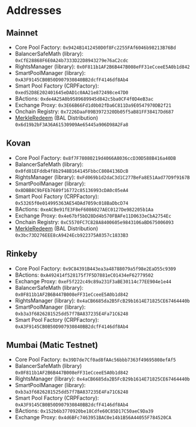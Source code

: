 # Addresses

## Mainnet

* Core Pool Factory: `0x9424B1412450D0f8Fc2255FAf6046b98213B76Bd`
* BalancerSafeMath \(library\): `0xCfE28868F6E0A24b7333D22D8943279e76aC2cdc`
* RightsManager \(library\): `0x0F811b1AF2B6B447B008eFF31eCceeE5A0b1d842`
* SmartPoolManager \(library\): `0xA3F9145CB0B50D907930840BB2dcfF4146df8Ab4`
* Smart Pool Factory \(CRPFactory\): `0xed52D8E202401645eDAD1c0AA21e872498ce47D0`
* BActions: `0xde4A25A0b9589689945d842c5ba0CF4f0D4eB3ac`
* Exchange Proxy: `0x3E66B66Fd1d0b02fDa6C811Da9E0547970DB2f21`
* Onchain Registry: `0x7226DaaF09B3972320Db05f5aB81FF38417Dd687`
* [MerkleRedeem](https://github.com/balancer-labs/erc20-redeemable) \(BAL Distribution\) `0x6d19b2bF3A36A61530909Ae65445a906D98A2Fa8`

## Kovan

* Core Pool Factory: `0x8f7F78080219d4066A8036ccD30D588B416a40DB`
* BalancerSafeMath \(library\): `0x0fd81EFddb4f8b2948B164145FbbcC8084136DcB`
* RightsManager \(library\): `0xFd069b1d2daC3d1C277BeFa8E51Aad77D9f9167B`
* SmartPoolManager \(library\): `0x8DBB8C9bFEb7689f16772c85136993cDA0c05eA4`
* Smart Pool Factory \(CRPFactory\): `0x53265f0e014995363AE54DAd7059c018BaDbcD74`
* BActions: `0xeACBe91fE3F8eF6086027AEC0127De982205b1Aa`
* Exchange Proxy: `0x4e67bf5bD28Dd4b570FBAFe11D0633eCbA2754Ec`
* Onchain Registry: `0xC5570FC7C828A8400605e9843106aBD675006093`
* [MerkleRedeem](https://github.com/balancer-labs/erc20-redeemable) \(BAL Distribution\) `0x3bc73D276EEE8cA9424Ecb922375A0357c1833B3`

## Rinkeby

* Core Pool Factory: `0x9C84391B443ea3a48788079a5f98e2EaD55c9309`
* BActions: `0xA492414f528175f7F5D7881eC01434eF62779502`
* Exchange Proxy: `0xeF5f222c49c89a231F3aBE30114c77EE904e1e44`
* BalancerSafeMath \(library\): `0x0F811b1AF2B6B447B008eFF31eCceeE5A0b1d842`
* RightsManager \(library\): `0x4aCB6685da2B5FcB29b1614E71825CE67464440b`
* SmartPoolManager \(library\): `0xb3a3f6826281525dd57f7BA837235E4Fa71C6248`
* Smart Pool Factory \(CRPFactory\): `0xA3F9145CB0B50D907930840BB2dcfF4146df8Ab4`

## Mumbai \(Matic Testnet\)

* Core Pool Factory: `0x39D7de7Cf0ad8fAAc56bbb7363f49695808efAf5`
* BalancerSafeMath \(library\) `0x0F811b1AF2B6B447B008eFF31eCceeE5A0b1d842`
* RightsManager \(library\): `0x4aCB6685da2B5FcB29b1614E71825CE67464440b`
* SmartPoolManager \(library\): `0xb3a3f6826281525dd57f7BA837235E4Fa71C6248`
* Smart Pool Factory \(CRPFactory\): `0xA3F9145CB0B50D907930840BB2dcfF4146df8Ab4`
* BActions: `0x152b6b3770920be18Cdfe60C85D17C50aeC9Da39`
* Exchange Proxy: `0x4d6BFc7463951BAC0e14b1B56A44055F784520CA`


